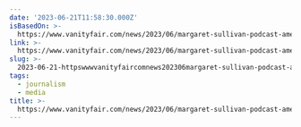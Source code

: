 ```yaml
---
date: '2023-06-21T11:58:30.000Z'
isBasedOn: >-
  https://www.vanityfair.com/news/2023/06/margaret-sullivan-podcast-american-crisis
link: >-
  https://www.vanityfair.com/news/2023/06/margaret-sullivan-podcast-american-crisis
slug: >-
  2023-06-21-httpswwwvanityfaircomnews202306margaret-sullivan-podcast-american-crisis
tags:
  - journalism
  - media
title: >-
  https://www.vanityfair.com/news/2023/06/margaret-sullivan-podcast-american-crisis
---
```


